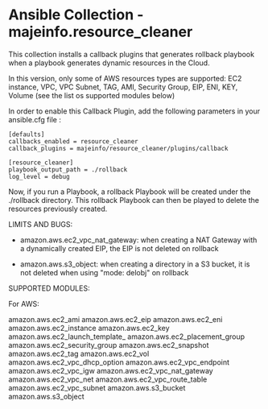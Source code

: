 # Ansible Collection - majeinfo.resource_cleaner

This collection installs a callback plugins that generates 
rollback playbook when a playbook generates dynamic resources in the Cloud.

In this version, only some of AWS resources types are supported:
EC2 instance, VPC, VPC Subnet, TAG, AMI, Security Group, EIP, ENI, KEY, Volume
(see the list os supported modules below)

In order to enable this Callback Plugin, add the following parameters
in your ansible.cfg file :

```
[defaults]
callbacks_enabled = resource_cleaner
callback_plugins = majeinfo/resource_cleaner/plugins/callback

[resource_cleaner]
playbook_output_path = ./rollback
log_level = debug
```

Now, if you run a Playbook, a rollback Playbook will be created
under the ./rollback directory. This rollback Playbook can then be
played to delete the resources previously created.

LIMITS AND BUGS:

- amazon.aws.ec2_vpc_nat_gateway: 
  when creating a NAT Gateway with a dynamically created EIP, the EIP is not deleted on rollback

- amazon.aws.s3_object:
  when creating a directory in a S3 bucket, it is not deleted when using "mode: delobj" on rollback

SUPPORTED MODULES:

For AWS:

amazon.aws.ec2_ami
amazon.aws.ec2_eip
amazon.aws.ec2_eni
amazon.aws.ec2_instance
amazon.aws.ec2_key
amazon.aws.ec2_launch_template_
amazon.aws.ec2_placement_group
amazon.aws.ec2_security_group
amazon.aws.ec2_snapshot
amazon.aws.ec2_tag
amazon.aws.ec2_vol
amazon.aws.ec2_vpc_dhcp_option
amazon.aws.ec2_vpc_endpoint
amazon.aws.ec2_vpc_igw
amazon.aws.ec2_vpc_nat_gateway
amazon.aws.ec2_vpc_net
amazon.aws.ec2_vpc_route_table
amazon.aws.ec2_vpc_subnet
amazon.aws.s3_bucket
amazon.aws.s3_object


